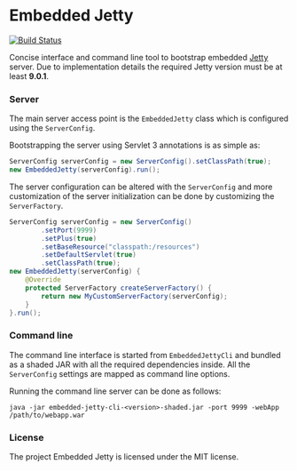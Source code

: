 Embedded Jetty
==============

[![Build Status](https://travis-ci.org/trautonen/embedded-jetty.png?branch=master)](https://travis-ci.org/trautonen/embedded-jetty)

Concise interface and command line tool to bootstrap embedded
[Jetty](http://www.eclipse.org/jetty/) server. Due to implementation details the required Jetty
version must be at least **9.0.1**.


### Server

The main server access point is the `EmbeddedJetty` class which is configured using the
`ServerConfig`.

Bootstrapping the server using Servlet 3 annotations is as simple as:

```java
ServerConfig serverConfig = new ServerConfig().setClassPath(true);
new EmbeddedJetty(serverConfig).run();
```

The server configuration can be altered with the `ServerConfig` and more customization of the
server initialization can be done by customizing the `ServerFactory`.

```java
ServerConfig serverConfig = new ServerConfig()
        .setPort(9999)
        .setPlus(true)
        .setBaseResource("classpath:/resources")
        .setDefaultServlet(true)
        .setClassPath(true);
new EmbeddedJetty(serverConfig) {
    @Override
    protected ServerFactory createServerFactory() {
        return new MyCustomServerFactory(serverConfig);
    }
}.run();
```


### Command line

The command line interface is started from `EmbeddedJettyCli` and bundled as a shaded JAR with all
the required dependencies inside. All the `ServerConfig` settings are mapped as command line
options.

Running the command line server can be done as follows:

```shell 
java -jar embedded-jetty-cli-<version>-shaded.jar -port 9999 -webApp /path/to/webapp.war
```


### License

The project Embedded Jetty is licensed under the MIT license.
